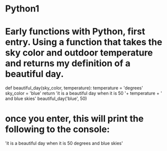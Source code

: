 # Python1
# Early functions with Python, first entry. Using a function that takes the sky color and outdoor temperature and returns my definition of a beautiful day.

def beautiful_day(sky_color, temperature):
  temperature = 'degrees'
  sky_color = 'blue'
  return 'it is a beautiful day when it is 50 '+ temperature + ' and blue skies'
beautiful_day('blue', 50)

# once you enter, this will print the following to the console:
'it is a beautiful day when it is 50 degrees and blue skies'

